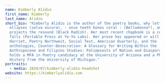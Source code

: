```yaml
---
name: Kimberly Alidio
first_name: Kimberly
last_name: Alidio
short_bio: "Kimberly Alidio is the author of the poetry books, why letter
  ellipses (selva oscura), : once teeth bones coral : (Belladonna*), and after
  projects the resound (Black Radish). Her most recent chapbook is a cell of
  falls (Portable Press at Yo-Yo Labs). Her prose has appeared or will appear in
  Harriet, Poetry Northwest, Social Text, American Quarterly, and the
  anthologies, Counter-Desecration: A Glossary for Writing Within the
  Anthropocene and Filipino Studies: Palimpsests of Nation and Diaspora. She
  holds a MFA in Poetry candidacy at the University of Arizona and a PhD in
  History from the University of Michigan."
portraits:
  - media: 2020/07/kimberly-alidio-headshot
website: https://kimberlyalidio.com
---
```

